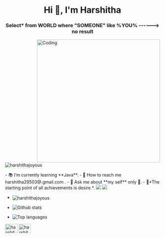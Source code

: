 <h1 align="center">Hi 👋, I'm Harshitha</h1>
<h3 align="center">Select* from WORLD where "SOMEONE" like %YOU% ------> no result</h3>
<img align="right" alt="Coding" width="400" src="https://c.tenor.com/AlUkiGkR2j8AAAAM/new-game-ahagon-umiko-programming.gif..">
<p align="left"> <img src="https://komarev.com/ghpvc/?username=harshithajoyous&label=Profile%20views&color=0e75b6&style=flat" alt="harshithajoyous" /> </p>
- 📚 I’m currently learning **Java**.
- 📧 How to reach me harshitha29503@.gmail.com .
- 💬 Ask me about **my self** only 👻.
- 📝*The starting point of all achievements is desire.*.
 
  <img src="https://img.shields.io/badge/-JAVA-007396?logo=java&logoColor=fff">
  
  <img src="https://img.shields.io/badge/-C-A8B9CC?logo=c&logoColor=fff">

- <p><img align="center" src="https://github-readme-streak-stats.herokuapp.com/?user=harshithajoyous&" alt="harshithajoyous" /></p>

- ![Github stats](https://github-readme-stats.vercel.app/api?username=harshithajoyous&count_private=true&show_icons=true&theme=radical)

- ![Top languages](https://github-readme-stats.vercel.app/api/top-langs/?username=HARSHITHAJOYOUS&show_icons=true&theme=radical)

<p align="left">
<a href="https://linkedin.com/in/harshitha chokkapu" target="blank"><img align="center" src="https://raw.githubusercontent.com/rahuldkjain/github-profile-readme-generator/master/src/images/icons/Social/linked-in-alt.svg" alt="harshitha chokkapu" height="30" width="40" /></a>
<a href="https://instagram.com/harshitha_03__" target="blank"><img align="center" src="https://raw.githubusercontent.com/rahuldkjain/github-profile-readme-generator/master/src/images/icons/Social/instagram.svg" alt="harshitha_03__" height="30" width="40" /></a>
</p>

<!---
harshithajoyous/harshithajoyous is a ✨ special ✨ repository because its `README.md` (this file) appears on your GitHub profile.
You can click the Preview link to take a look at your changes.
--->
